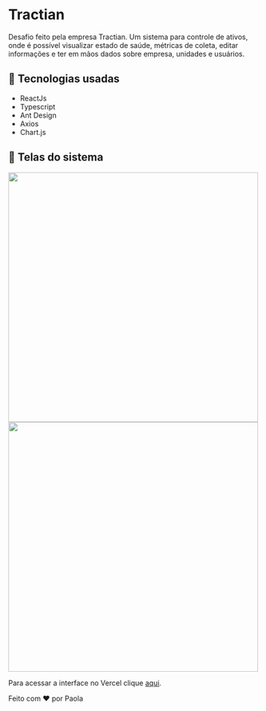 # Tractian

Desafio feito pela empresa Tractian. Um sistema para controle de ativos, onde é possível visualizar estado de saúde, métricas de coleta, editar informações e ter em mãos dados sobre empresa, unidades e usuários.

## 🔨 Tecnologias usadas
- ReactJs
- Typescript
- Ant Design
- Axios
- Chart.js

## 🎨 Telas do sistema

<img src="https://user-images.githubusercontent.com/53832972/150243994-c2ba0a3f-e760-4e79-b623-ca76a76625f1.PNG" width="500"/>
<img src="https://user-images.githubusercontent.com/53832972/150244141-c0bc2f7a-e64d-4f91-bda7-65787f7a5e0a.PNG" width="500"/>


Para acessar a interface no Vercel clique <a href="https://tractian-gamma.vercel.app">aqui</a>.

Feito com ❤ por Paola 
